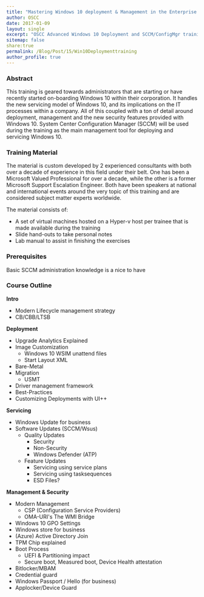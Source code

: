 ```yaml
---
title: "Mastering Windows 10 deployment & Management in the Enterprise."
author: OSCC
date: 2017-01-09
layout: single
excerpt: "OSCC Advanced Windows 10 Deployment and SCCM/ConfigMgr training."
sitemap: false
share:true
permalink: /Blog/Post/15/Win10Deploymenttraining
author_profile: true
---
```


### Abstract

This training is geared towards administrators that are starting or have recently started on-boarding Windows 10 within their corporation. It handles the new servicing model of Windows 10, and its implications on the IT processes within a company. All of this coupled with a ton of detail around deployment, management and the new security features provided with Windows 10.
System Center Configuration Manager (SCCM) will be used during the training as the main management tool for deploying and servicing Windows 10.

### Training Material

The material is custom developed by 2 experienced consultants with both over a decade of experience in this field under their belt. One has been a Microsoft Valued Professional for over a decade, while the other is a former Microsoft Support Escalation Engineer. Both have been speakers at national and international events around the very topic of this training and are considered subject matter experts worldwide.

The material consists of:

- A set of virtual machines hosted on a Hyper-v host per trainee that is made available during the training
- Slide hand-outs to take personal notes
- Lab manual to assist in finishing the exercises

### Prerequisites

Basic SCCM administration knowledge is a nice to have

### Course Outline

**Intro**

- 	Modern Lifecycle management strategy
- 	CB/CBB/LTSB


**Deployment**

- 	Upgrade Analytics Explained
- 	Image Customization
	- 	Windows 10 WSIM unattend files
	- 	Start Layout XML
- 	Bare-Metal
- 	Migration
	- 	USMT
- 	Driver management framework
- 	Best-Practices
- 	Customizing Deployments with UI++

**Servicing**

- 	Windows Update for business
- 	Software Updates (SCCM/Wsus)
	- 	Quality Updates
		- 	Security
		- 	Non-Security
		- 	Windows Defender (ATP)
	- Feature Updates
		- Servicing using service plans
		- Servicing using tasksequences
		- ESD Files?

**Management & Security**

- 	Modern Management
	- 	CSP (Configuration Service Providers)
	- 	OMA-URI's The WMI Bridge
- 	Windows 10 GPO Settings 
- 	Windows store for business
- 	(Azure) Active Directory Join
- 	TPM Chip explained
- 	Boot Process
	- 	UEFI & Partitioning impact
	- 	Secure boot, Measured boot, Device Health attestation
- 	Bitlocker/MBAM
- 	Credential guard
- 	Windows Passport / Hello (for business)
- Applocker/Device Guard